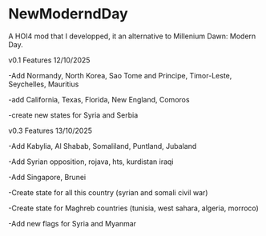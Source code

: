 # NewModerndDay
A HOI4 mod that I developped, it an alternative to Millenium Dawn: Modern Day. 

v0.1 Features 12/10/2025

-Add Normandy, North Korea, Sao Tome and Principe, Timor-Leste, Seychelles, Mauritius

-add California, Texas, Florida, New England, Comoros

-create new states for Syria and Serbia


v0.3 Features 13/10/2025

-Add Kabylia, Al Shabab, Somaliland, Puntland, Jubaland

-Add Syrian opposition, rojava, hts, kurdistan iraqi

-Add Singapore, Brunei

-Create state for all this country (syrian and somali civil war)

-Create state for Maghreb countries (tunisia, west sahara, algeria, morroco)

-Add new flags for Syria and Myanmar
